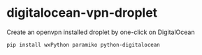 # digitalocean-vpn-droplet
Create an openvpn installed droplet by one-click on DigitalOcean  
  
```pip install wxPython paramiko python-digitalocean```
